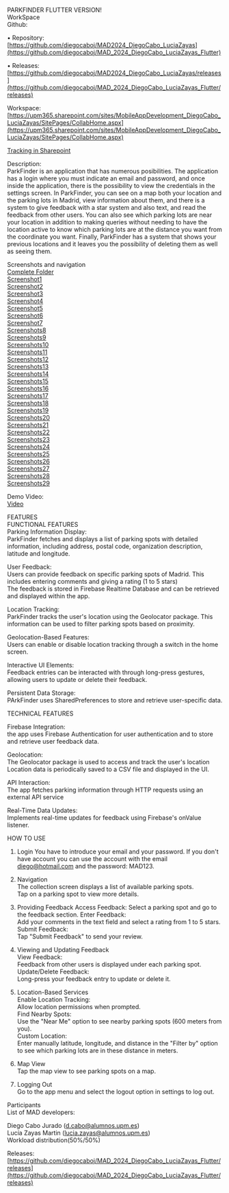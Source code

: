PARKFINDER FLUTTER VERSION!  
WorkSpace   
Github:

•	Repository: [https://github.com/diegocaboj/MAD2024_DiegoCabo_LuciaZayas](https://github.com/diegocaboj/MAD_2024_DiegoCabo_LuciaZayas_Flutter)

•	Releases: [https://github.com/diegocaboj/MAD2024_DiegoCabo_LuciaZayas/releases](https://github.com/diegocaboj/MAD_2024_DiegoCabo_LuciaZayas_Flutter/releases)

Workspace: [https://upm365.sharepoint.com/sites/MobileAppDevelopment_DiegoCabo_LuciaZayas/SitePages/CollabHome.aspx](https://upm365.sharepoint.com/sites/MobileAppDevelopment_DiegoCabo_LuciaZayas/SitePages/CollabHome.aspx)  

[Tracking in Sharepoint](https://upm365.sharepoint.com/sites/MobileAppDevelopment_DiegoCabo_LuciaZayas/SitePages/Tracking.aspx)  

Description:  
ParkFinder is an application that has numerous posibilities. The application has a login where you must indicate an email and password, and once inside the application, there is the possibility to view the credentials in the settings screen. In ParkFinder, you can see on a map both your location and the parking lots in Madrid, view information about them, and there is a system to give feedback with a star system and also text, and read the feedback from other users. You can also see which parking lots are near your location in addition to making queries without needing to have the location active to know which parking lots are at the distance you want from the coordinate you want. Finally, ParkFinder has a system that shows your previous locations and it leaves you the possibility of deleting them as well as seeing them. 

Screenshots and navigation  
[Complete Folder](images)   
[Screenshot1](images/Flutter1.JPG)     
[Screenshot2](images/Flutter2.JPG)    
[Screenshot3](images/Flutter3.JPG)    
[Screenshot4](images/Flutter4.JPG)    
[Screenshot5](images/Flutter5.JPG)  
[Screenshot6](images/Flutter6.JPG)    
[Screenshot7](images/Flutter7.JPG)    
[Screenshots8](images/Flutter8.JPG)    
[Screenshots9](images/Flutter9.JPG)    
[Screenshots10](images/Flutter10.JPG)    
[Screenshots11](images/Flutter11.JPG)    
[Screenshots12](images/Flutter12.JPG)    
[Screenshots13](images/Flutter13.JPG)    
[Screenshots14](images/Flutter14.JPG)    
[Screenshots15](images/Flutter15.JPG)    
[Screenshots16](images/Flutter16.JPG)    
[Screenshots17](images/Flutter17.JPG)   
[Screenshots18](images/Flutter18.JPG)    
[Screenshots19](images/Flutter19.JPG)    
[Screenshots20](images/Flutter20.JPG)    
[Screenshots21](images/Flutter21.JPG)  
[Screenshots22](images/Flutter22.JPG)  
[Screenshots23](images/Flutter23.JPG)  
[Screenshots24](images/Flutter24.JPG)  
[Screenshots25](images/Flutter25.JPG)  
[Screenshots26](images/Flutter26.JPG)  
[Screenshots27](images/Flutter27.JPG)  
[Screenshots28](images/Flutter28.JPG)  
[Screenshots29](images/Flutter29.JPG) 

Demo Video:  
[Video](https://upm365.sharepoint.com/:v:/s/MobileAppDevelopment_DiegoCabo_LuciaZayas/EXwcaUqy9MxCpCtg10OOQhcBMXkvus8zilAYcUs1DaJCGA?nav=eyJyZWZlcnJhbEluZm8iOnsicmVmZXJyYWxBcHAiOiJTdHJlYW1XZWJBcHAiLCJyZWZlcnJhbFZpZXciOiJTaGFyZURpYWxvZy1MaW5rIiwicmVmZXJyYWxBcHBQbGF0Zm9ybSI6IldlYiIsInJlZmVycmFsTW9kZSI6InZpZXcifX0%3D&e=rzXwbC)  




FEATURES  
FUNCTIONAL FEATURES    
Parking Information Display:  
ParkFinder fetches and displays a list of parking spots with detailed information, including address, postal code, organization description, latitude and longitude.     

User Feedback:  
Users can provide feedback on specific parking spots of Madrid. This includes entering comments and giving a rating (1 to 5 stars)    
The feedback is stored in Firebase Realtime Database and can be retrieved and displayed within the app.      

Location Tracking:  
ParkFinder tracks the user's location using the Geolocator package. This information can be used to filter parking spots based on proximity.     

Geolocation-Based Features:  
Users can enable or disable location tracking through a switch in the home screen.    

Interactive UI Elements:    
Feedback entries can be interacted with through long-press gestures, allowing users to update or delete their feedback.     

Persistent Data Storage:  
PArkFinder uses SharedPreferences to store and retrieve user-specific data.     


TECHNICAL FEATURES  

Firebase Integration:  
the app uses Firebase Authentication for user authentication and to store and retrieve user feedback data.    

Geolocation:  
The Geolocator package is used to access and track the user's location    
Location data is periodically saved to a CSV file and displayed in the UI.    

API Interaction:  
The app fetches parking information through HTTP requests using an external API service   

Real-Time Data Updates:  
Implements real-time updates for feedback using Firebase's onValue listener.     

HOW TO USE
1. Login 
You have to introduce your email and your password. If you don't have account you can use the account with the email diego@hotmail.com and the password: MAD123.

2. Navigation  
The collection screen displays a list of available parking spots.  
Tap on a parking spot to view more details.  

3. Providing Feedback
Access Feedback:
Select a parking spot and go to the feedback section.
Enter Feedback:  
Add your comments in the text field and select a rating from 1 to 5 stars.  
Submit Feedback:  
Tap "Submit Feedback" to send your review.
 
4. Viewing and Updating Feedback  
View Feedback:  
Feedback from other users is displayed under each parking spot.  
Update/Delete Feedback:  
Long-press your feedback entry to update or delete it.

5. Location-Based Services  
Enable Location Tracking:  
Allow location permissions when prompted.  
Find Nearby Spots:  
Use the "Near Me" option to see  nearby parking spots (600 meters from you).  
Custom Location:  
Enter manually latitude, longitude, and distance in the "Filter by" option to see which parking lots are in these distance in meters.

6. Map View     
Tap the map view to see parking spots on a map.  

7. Logging Out  
Go to the app menu and select the logout option in settings to log out.

Participants  
List of MAD developers:  

Diego Cabo Jurado (d.cabo@alumnos.upm.es)   
Lucía Zayas Martin (lucia.zayas@alumnos.upm.es)  
Workload distribution(50%/50%)  

Releases: [https://github.com/diegocaboj/MAD_2024_DiegoCabo_LuciaZayas_Flutter/releases](https://github.com/diegocaboj/MAD_2024_DiegoCabo_LuciaZayas_Flutter/releases)

 

